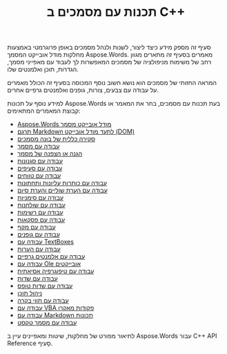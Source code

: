 ﻿---
title: תכנות עם מסמכים ב C++
second_title: Aspose.Words עבור C++
articleTitle: תכנות עם מסמכים
linktitle: תכנות עם מסמכים
type: docs
description: "השתמש בכיתות מודל אובייקט מסמך Aspose.Words כדי ליצור, לשנות ולנהל מסמכים באופן פרוגרמטי באמצעות C++. עבוד עם מאפייני מסמך, הגדרות ותוכן, כמו גם עם מראה מסמך באמצעות ניהול צבעים, צורות, גופנים וגרפיקה אחרת."
weight: 50
url: /he/cpp/programming-with-documents/
timestamp: 2024-09-25-11-08-55
---

סעיף זה מספק מידע כיצד ליצור, לשנות ולנהל מסמכים באופן פרוגרמטי באמצעות מחלקות מודל אובייקט המסמך Aspose.Words. מאמרים בסעיף זה מתארים מגוון רחב של משימות מניפולציה של מסמכים המאפשרות לך לעבוד עם מאפייני מסמך, הגדרות, תוכן ואלמנטים שלו.

המראה החזותי של מסמכים הוא נושא חשוב נוסף המכוסה בסעיף זה הכולל מאמרים על עבודה עם צבעים, צורות, גופנים ואלמנטים גרפיים אחרים.

למידע נוסף על תכונות Aspose.Words בעת תכנות עם מסמכים, בחר את המאמר או קבוצת המאמרים המתאימים:

- [Aspose.Words מודל אובייקט מסמך](/words/cpp/aspose-words-document-object-model/)
- [תרגם Markdown לתעד מודל אובייקט (DOM)](/words/cpp/translate-markdown-to-document-object-model/)
- [סקירה כללית של בונה מסמכים](/words/cpp/document-builder-overview/)
- [עבודה עם מסמך](/words/cpp/working-with-document/)
- [הגנה או הצפנה של מסמך](/words/cpp/protect-or-encrypt-a-document/)
- [עבודה עם סגנונות](/words/cpp/working-with-styles-and-themes/)
- [עבודה עם סעיפים](/words/cpp/working-with-sections/)
- [עבודה עם טווחים](/words/cpp/working-with-ranges/)
- [עבודה עם כותרות עליונות ותחתונות](/words/cpp/working-with-headers-and-footers/)
- [עבודה עם הערת שוליים והערת סיום](/words/cpp/working-with-footnote-and-endnote/)
- [עבודה עם סימניות](/words/cpp/working-with-bookmarks/)
- [עבודה עם שולחנות](/words/cpp/working-with-tables/)
- [עבודה עם רשימות](/words/cpp/working-with-lists/)
- [עבודה עם פסקאות](/words/cpp/working-with-paragraphs/)
- [עבודה עם מקף](/words/cpp/working-with-hyphenation/)
- [עבודה עם גופנים](/words/cpp/working-with-fonts/)
- [עבודה עם TextBoxes](/words/cpp/working-with-textboxes/)
- [עבודה עם הערות](/words/cpp/working-with-comments/)
- [עבודה עם אלמנטים גרפיים](/words/cpp/working-with-graphic-elements/)
- [עבודה עם Ole אובייקטים](/words/cpp/working-with-ole-objects/)
- [עבודה עם טיפוגרפיה אסיאתית](/words/cpp/working-with-asian-typography/)
- [עבודה עם שדות](/words/cpp/working-with-fields/)
- [עבודה עם שדות טופס](/words/cpp/working-with-form-fields/)
- [ניהול תוכן](/words/cpp/contents-management/)
- [עבודה עם תווי בקרה](/words/cpp/working-with-control-characters/)
- [עבודה עם VBA פקודות מאקרו](/words/cpp/working-with-vba-macros/)
- [עבודה עם Markdown תכונות](/words/cpp/working-with-markdown-features/)
- [עבודה עם מסמך טקסט](/words/cpp/working-with-text-document/)

לתיאור מפורט של מחלקות, שיטות ומאפיינים עיין ב Aspose.Words עבור C++ API Reference סָעִיף.
